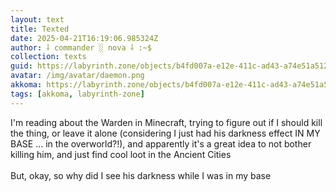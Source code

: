 ```yaml
---
layout: text
title: Texted
date: 2025-04-21T16:19:06.985324Z
author: ⸸ commander ░ nova ⸸ :~$
collection: texts
guid: https://labyrinth.zone/objects/b4fd007a-e12e-411c-ad43-a74e51a51217
avatar: /img/avatar/daemon.png
akkoma: https://labyrinth.zone/objects/b4fd007a-e12e-411c-ad43-a74e51a51217
tags: [akkoma, labyrinth-zone]
---
```


<p>I'm reading about the Warden in Minecraft, trying to figure out if I should kill the thing, or leave it alone (considering I just had his darkness effect IN MY BASE ... in the overworld?!), and apparently it's a great idea to not bother killing him, and just find cool loot in the Ancient Cities<br><br>But, okay, so why did I see his darkness while I was in my base</p>